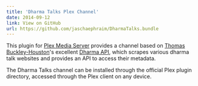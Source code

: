 ```yaml
---
title: 'Dharma Talks Plex Channel'
date: 2014-09-12
link: View on GitHub
url: https://github.com/jaschaephraim/DharmaTalks.bundle
---
```

This plugin for [Plex Media Server](https://plex.tv/) provides a channel based on [Thomas Buckley-Houston](http://tombh.co.uk/)'s excellent [Dharma API](http://dharma-api.com/), which scrapes various dharma talk websites and provides an API to access their metadata.

The Dharma Talks channel can be installed through the official Plex plugin directory, accessed through the Plex client on any device.
